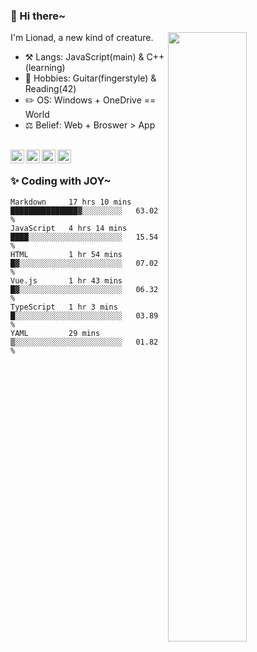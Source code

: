 ### 👋 Hi there~

[<img align="right" width="50%" src="https://github-readme-stats.vercel.app/api?username=Lionad-Morotar&show_icons=true">](https://metrics.lecoq.io/Lionad-Morotar?template=classic)

I'm Lionad, a new kind of creature.

- ⚒️ Langs: JavaScript(main) & C++(learning)
- 🎨 Hobbies: Guitar(fingerstyle) & Reading(42)
- ✏️ OS: Windows + OneDrive == World
- ⚖️ Belief: Web + Broswer > App

<br />

<a href="https://www.lionad.art">
  <img align="left" alt="lionad-art" width="22px" src="https://cdn.jsdelivr.net/npm/simple-icons@3.1.0/icons/wordpress.svg" />
</a>
<a href="#1806234223">
  <img align="left" alt="1806234223" width="22px" src="https://cdn.jsdelivr.net/npm/simple-icons@3.1.0/icons/tencentqq.svg" />
</a>
<a href="https://www.zhihu.com/people/Lionad">
  <img align="left" alt="132yse" width="22px" src="https://cdn.jsdelivr.net/npm/simple-icons@3.1.0/icons/zhihu.svg" />
</a>
<a href="https://github.com/Lionad-Morotar">
  <img align="left" alt="yisar" width="22px" src="https://cdn.jsdelivr.net/npm/simple-icons@3.1.0/icons/github.svg" />
</a>

<br />

### ✨ Coding with JOY~

<!--START_SECTION:waka-->

```text
Markdown     17 hrs 10 mins  ███████████████▓░░░░░░░░░   63.02 %
JavaScript   4 hrs 14 mins   ████░░░░░░░░░░░░░░░░░░░░░   15.54 %
HTML         1 hr 54 mins    █▓░░░░░░░░░░░░░░░░░░░░░░░   07.02 %
Vue.js       1 hr 43 mins    █▓░░░░░░░░░░░░░░░░░░░░░░░   06.32 %
TypeScript   1 hr 3 mins     █░░░░░░░░░░░░░░░░░░░░░░░░   03.89 %
YAML         29 mins         ▒░░░░░░░░░░░░░░░░░░░░░░░░   01.82 %
```

<!--END_SECTION:waka-->
